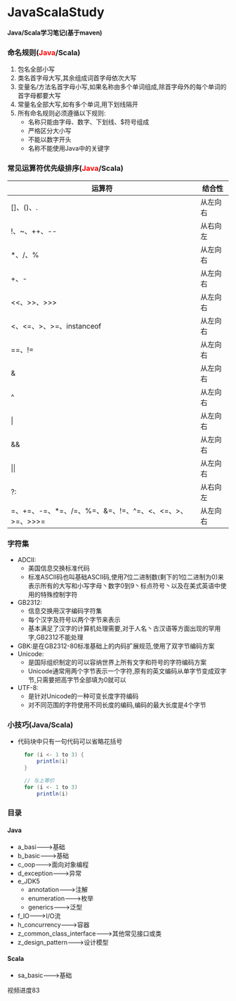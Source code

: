 # JavaScalaStudy
**Java/Scala学习笔记(基于maven)**


### 命名规则(<font color='red'>Java</font>/Scala)
1. 包名全部小写
2. 类名首字母大写,其余组成词首字母依次大写
3. 变量名/方法名首字母小写,如果名称由多个单词组成,除首字母外的每个单词的首字母都要大写
4. 常量名全部大写,如有多个单词,用下划线隔开
5. 所有命名规则必须遵循以下规则:
    * 名称只能由字母、数字、下划线、$符号组成
    * 严格区分大小写
    * 不能以数字开头
    * 名称不能使用Java中的关键字


### 常见运算符优先级排序(<font color='red'>Java</font>/Scala)
| 运算符                                                       | 结合性   |
| ------------------------------------------------------------ | -------- |
| []、()、.                                                     | 从左向右 |
| !、~、++、--                                                  | 从右向左 |
| *、/、%                                                       | 从左向右 |
| +、-                                                          | 从左向右 |
| <<、>>、>>>                                                   | 从左向右 |
| <、<=、>、>=、instanceof                                      | 从左向右 |
| ==、!=                                                       | 从左向右 |
| &                                                            | 从左向右 |
| ^                                                            | 从左向右 |
| \|                                                           | 从左向右 |
| &&                                                           | 从左向右 |
| \|\|                                                         | 从左向右 |
| ?:                                                           | 从右向左 |
| =、+=、-=、*=、/=、%=、&=、!=、^=、<、<=、>、>=、>>>=           | 从左向右 |


### 字符集
* ADCII:
    * 美国信息交换标准代码
    * 标准ASCII码也叫基础ASCII码,使用7位二进制数(剩下的1位二进制为0)来表示所有的大写和小写字母丶数字0到9丶标点符号丶以及在美式英语中使用的特殊控制字符
* GB2312:
    * 信息交换用汉字编码字符集
    * 每个汉字及符号以两个字节来表示
    * 基本满足了汉字的计算机处理需要,对于人名丶古汉语等方面出现的罕用字,GB2312不能处理
* GBK:是在GB2312-80标准基础上的内码扩展规范,使用了双字节编码方案
* Unicode:
    * 是国际组织制定的可以容纳世界上所有文字和符号的字符编码方案
    * Unicode通常用两个字节表示一个字符,原有的英文编码从单字节变成双字节,只需要把高字节全部填为0就可以
* UTF-8:
    * 是针对Unicode的一种可变长度字符编码
    * 对不同范围的字符使用不同长度的编码,编码的最大长度是4个字节


### 小技巧(Java/Scala)
* 代码块中只有一句代码可以省略花括号
  ```Scala
    for (i <- 1 to 3) {
        println(i)
    }

    // 与上等价
    for (i <- 1 to 3) 
        println(i)
  ```


### 目录
#### Java
* a_basi--->基础
* b_basic--->基础
* c_oop--->面向对象编程
* d_exception--->异常
* e_JDK5
  * annotation--->注解
  * enumeration--->枚举
  * generics--->泛型
* f_IO--->I/O流
* h_concurrency--->容器
* z_common_class_interface--->其他常见接口或类
* z_design_pattern--->设计模型

#### Scala
* sa_basic--->基础


视频进度83